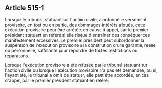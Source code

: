 Article 515-1
----
Lorsque le tribunal, statuant sur l'action civile, a ordonné le versement
provisoire, en tout ou en partie, des dommages-intérêts alloués, cette exécution
provisoire peut être arrêtée, en cause d'appel, par le premier président
statuant en référé si elle risque d'entraîner des conséquences manifestement
excessives. Le premier président peut subordonner la suspension de l'exécution
provisoire à la constitution d'une garantie, réelle ou personnelle, suffisante
pour répondre de toutes restitutions ou réparations.

Lorsque l'exécution provisoire a été refusée par le tribunal statuant sur
l'action civile ou lorsque l'exécution provisoire n'a pas été demandée, ou si,
l'ayant été, le tribunal a omis de statuer, elle peut être accordée, en cas
d'appel, par le premier président statuant en référé.
